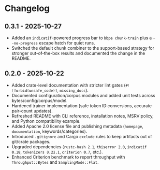 # Changelog

## 0.3.1 - 2025-10-27
- Added an `indicatif`-powered progress bar to `bbpe chunk-train` plus a `--no-progress` escape hatch for quiet runs.
- Switched the default chunk combiner to the support-based strategy for stronger out-of-the-box results and documented the change in the README.

## 0.2.0 - 2025-10-22
- Added crate-level documentation with stricter lint gates (`#![forbid(unsafe_code)]`, `missing_docs`).
- Documented configuration/corpus modules and added unit tests across bytes/config/corpus/model.
- Hardened trainer implementation (safe token ID conversions, accurate pair-count updates).
- Refreshed README with CLI reference, installation notes, MSRV policy, and Python compatibility example.
- Added Apache 2.0 license file and publishing metadata (`homepage`, `documentation`, keywords/categories).
- Introduced `.gitignore` and Cargo `exclude` rules to keep artifacts out of git/crate packages.
- Upgraded dependencies (`rustc-hash 2.1`, `thiserror 2.0`, `indicatif 0.18`, `tokenizers 0.22.1`, `criterion 0.7`, etc.).
- Enhanced Criterion benchmark to report throughput with `Throughput::Bytes` and `SamplingMode::Flat`.
